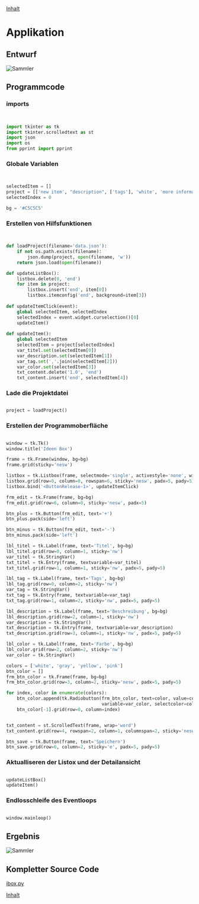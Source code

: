 [Inhalt](../agenda.md)

# Applikation


## Entwurf

![Sammler](https://github.com/NeumannSven/pyshb_programmierkurs/blob/master/session5/ui.jpeg "Sammler")




## Programmcode 


### imports
```python


import tkinter as tk
import tkinter.scrolledtext as st
import json
import os
from pprint import pprint

```

### Globale Variablen
```python


selectedItem = []
project = [['new item', "description", ['tags'], 'white', 'more information']]
selectedIndex = 0

bg = '#C5C5C5'

```

### Erstellen von Hilfsfunktionen
```python


def loadProject(filename='data.json'):
    if not os.path.exists(filename):
        json.dump(project, open(filename, 'w'))
    return json.load(open(filename))

def updateListBox():
    listbox.delete(0, 'end')
    for item in project:
        listbox.insert('end', item[0])
        listbox.itemconfig('end', background=item[3])
        
def updateItemClick(event):
    global selectedItem, selectedIndex
    selectedIndex = event.widget.curselection()[0]
    updateItem()
    
def updateItem():
    global selectedItem
    selectedItem = project[selectedIndex]
    var_titel.set(selectedItem[0])
    var_description.set(selectedItem[1])
    var_tag.set(','.join(selectedItem[2]))
    var_color.set(selectedItem[3])
    txt_content.delete('1.0', 'end')
    txt_content.insert('end', selectedItem[4])

```

### Lade die Projektdatei
```python

project = loadProject()

```

### Erstellen der Programmoberfläche
```python

window = tk.Tk()
window.title('Ideen Box')

frame = tk.Frame(window, bg=bg)
frame.grid(sticky='nesw')

listbox = tk.Listbox(frame, selectmode='single', activestyle='none', width=40)
listbox.grid(row=0, column=0, rowspan=6, sticky='nesw', padx=5, pady=5)
listbox.bind('<ButtonRelease-1>', updateItemClick)

frm_edit = tk.Frame(frame, bg=bg)
frm_edit.grid(row=6, column=0, sticky='nesw', padx=5)

btn_plus = tk.Button(frm_edit, text='+')
btn_plus.pack(side='left')

btn_minus = tk.Button(frm_edit, text='-')
btn_minus.pack(side='left')

lbl_titel = tk.Label(frame, text='Titel', bg=bg)
lbl_titel.grid(row=0, column=1, sticky='nw')
var_titel = tk.StringVar()
txt_titel = tk.Entry(frame, textvariable=var_titel)
txt_titel.grid(row=1, column=1, sticky='nw', padx=5, pady=5)

lbl_tag = tk.Label(frame, text='Tags', bg=bg)
lbl_tag.grid(row=0, column=2, sticky='nw')
var_tag = tk.StringVar()
txt_tag = tk.Entry(frame, textvariable=var_tag)
txt_tag.grid(row=1, column=2, sticky='nw', padx=5, pady=5)

lbl_description = tk.Label(frame, text='Beschreibung', bg=bg)
lbl_description.grid(row=2, column=1, sticky='nw')
var_description = tk.StringVar()
txt_description = tk.Entry(frame, textvariable=var_description)
txt_description.grid(row=3, column=1, sticky='nw', padx=5, pady=5)

lbl_color = tk.Label(frame, text='Farbe', bg=bg)
lbl_color.grid(row=2, column=2, sticky='nw')
var_color = tk.StringVar()

colors = ['white', 'gray', 'yellow', 'pink']
btn_color = []
frm_btn_color = tk.Frame(frame, bg=bg)
frm_btn_color.grid(row=3, column=2, sticky='nesw', padx=5, pady=5)

for index, color in enumerate(colors):
    btn_color.append(tk.Radiobutton(frm_btn_color, text=color, value=color,indicatoron=0,
                                    variable=var_color, selectcolor=color, background=color))
    btn_color[-1].grid(row=0, column=index)


txt_content = st.ScrolledText(frame, wrap='word')
txt_content.grid(row=4, rowspan=2, column=1, columnspan=2, sticky='nesw', padx=5, pady=5)

btn_save = tk.Button(frame, text='Speichern')
btn_save.grid(row=6, column=2, sticky='e', padx=5, pady=5)


```

### Aktualliseren der Listox und der Detailansicht
```python

updateListBox()
updateItem()

```

### Endlosschleife des Eventloops
```python

window.mainloop()

```


## Ergebnis

![Sammler](https://github.com/NeumannSven/pyshb_programmierkurs/blob/master/session5/ibox.png "Sammler")

## Kompletter Source Code
[ibox.py](ibox.py)



[Inhalt](../agenda.md)
